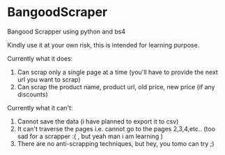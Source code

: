 # BangoodScraper
Bangood Scrapper using python and bs4

Kindly use it at your own risk, this is intended for learning purpose.

Currently what it does:
1. Can scrap only a single page at a time (you'll have to provide the next url you want to scrap)
2. Can scrap the product name, product url, old price, new price (if any discounts)



Currently what it can't:
1. Cannot save the data (i have planned to export it to csv)
2. It can't traverse the pages i.e. cannot go to the pages 2,3,4,etc.. (too sad for a scrapper :( , but yeah man i am learning )
3. There are no anti-scrapping techniques, but hey, you tomo can try ;)
